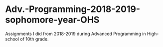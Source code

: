 # Adv.-Programming-2018-2019-sophomore-year-OHS
Assignments I did from 2018-2019 during Advanced Programming in High-school of 10th grade.
